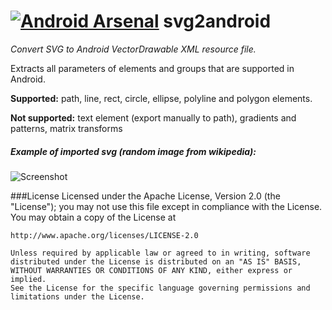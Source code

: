 [![Android Arsenal](https://img.shields.io/badge/Android%20Arsenal-svg2android-brightgreen.svg?style=flat)](https://android-arsenal.com/details/1/1061)
svg2android
===========

*Convert SVG to Android VectorDrawable XML resource file.*

Extracts all parameters of elements and groups that are supported in Android. 

**Supported:** path, line, rect, circle, ellipse, polyline and polygon elements.

**Not supported:** text element (export manually to path), gradients and patterns, matrix transforms

##### Example of imported svg (random image from wikipedia):
![](https://github.com/inloop/svg2android/raw/gh-pages/img/example_imported_svg.png "Screenshot")

###License
    Licensed under the Apache License, Version 2.0 (the "License");
    you may not use this file except in compliance with the License.
    You may obtain a copy of the License at
    
    http://www.apache.org/licenses/LICENSE-2.0
    
    Unless required by applicable law or agreed to in writing, software
    distributed under the License is distributed on an "AS IS" BASIS,
    WITHOUT WARRANTIES OR CONDITIONS OF ANY KIND, either express or implied.
    See the License for the specific language governing permissions and
    limitations under the License.
